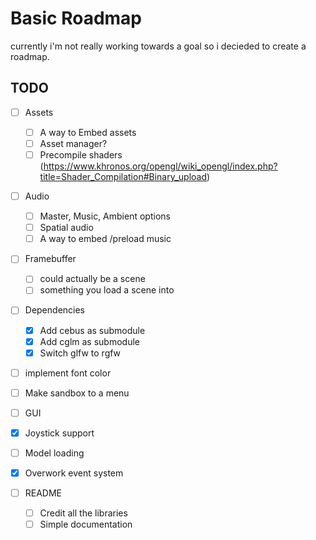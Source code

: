 # Basic Roadmap
currently i'm not really working towards a goal so i decieded to create a roadmap.

## TODO
- [ ] Assets
    - [ ] A way to Embed assets
    - [ ] Asset manager?
    - [ ] Precompile shaders (https://www.khronos.org/opengl/wiki_opengl/index.php?title=Shader_Compilation#Binary_upload)

- [ ] Audio
    - [ ] Master, Music, Ambient options
    - [ ] Spatial audio
    - [ ] A way to embed /preload music

- [ ] Framebuffer
    - [ ] could actually be a scene 
    - [ ] something you load a scene into
    
- [ ] Dependencies
    - [x] Add cebus as submodule
    - [x] Add cglm as submodule
    - [x] Switch glfw to rgfw

- [ ] implement font color

- [ ] Make sandbox to a menu

- [ ] GUI

- [x] Joystick support

- [ ] Model loading

- [x] Overwork event system

- [ ] README
    - [ ] Credit all the libraries
    - [ ] Simple documentation
